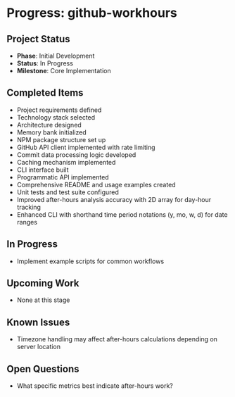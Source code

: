 # Progress: github-workhours

## Project Status
- **Phase**: Initial Development
- **Status**: In Progress
- **Milestone**: Core Implementation

## Completed Items
- Project requirements defined
- Technology stack selected
- Architecture designed
- Memory bank initialized
- NPM package structure set up
- GitHub API client implemented with rate limiting
- Commit data processing logic developed
- Caching mechanism implemented
- CLI interface built
- Programmatic API implemented
- Comprehensive README and usage examples created
- Unit tests and test suite configured
- Improved after-hours analysis accuracy with 2D array for day-hour tracking
- Enhanced CLI with shorthand time period notations (y, mo, w, d) for date ranges

## In Progress
- Implement example scripts for common workflows

## Upcoming Work
- None at this stage

## Known Issues
- Timezone handling may affect after-hours calculations depending on server location

## Open Questions
- What specific metrics best indicate after-hours work?
